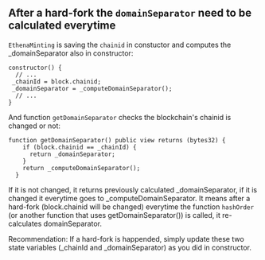 ## After a hard-fork the `domainSeparator` need to be calculated everytime
`EthenaMinting` is saving the `chainid` in constuctor and computes the _domainSeparator also in constructor:
```solidity
constructor() {
  // ...
 _chainId = block.chainid;
 _domainSeparator = _computeDomainSeparator();
  // ...
}
```

And function `getDomainSeparator` checks the blockchain's chainid is changed or not:
```solidity
function getDomainSeparator() public view returns (bytes32) {
    if (block.chainid == _chainId) {
      return _domainSeparator;
    }
    return _computeDomainSeparator();
  }
```
If it is not changed, it returns previously calculated _domainSeparator, if it is changed it everytime goes to _computeDomainSeparator. It means after a hard-fork (block.chainid will be changed) everytime the function `hashOrder` (or another function that uses getDomainSeparator()) is called, it re-calculates domainSeparator.

Recommendation: If a hard-fork is happended, simply update these two state variables (_chainId and _domainSeparator) as you did in constructor.

